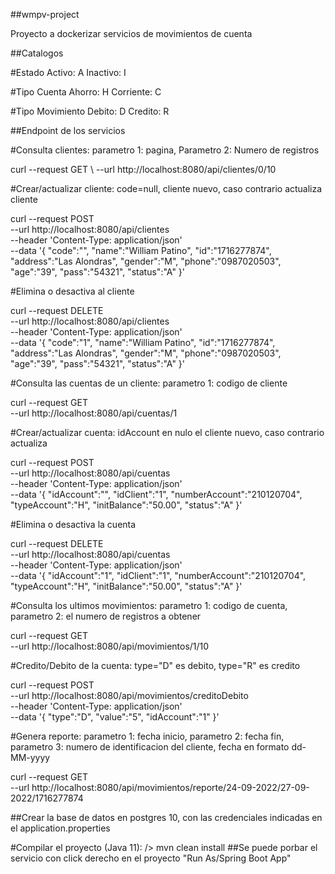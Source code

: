 ##wmpv-project

Proyecto a dockerizar servicios de movimientos de cuenta

##Catalogos

#Estado
Activo: A
Inactivo: I

#Tipo Cuenta
Ahorro: H
Corriente: C

#Tipo Movimiento
Debito: D
Credito: R

##Endpoint de los servicios

#Consulta clientes: parametro 1: pagina, Parametro 2: Numero de registros

curl --request GET \ --url http://localhost:8080/api/clientes/0/10

#Crear/actualizar cliente: code=null, cliente nuevo, caso contrario actualiza cliente

curl --request POST \
  --url http://localhost:8080/api/clientes \
  --header 'Content-Type: application/json' \
  --data '{
	"code":"",
  "name":"William Patino",
  "id":"1716277874",
  "address":"Las Alondras",
  "gender":"M",
  "phone":"0987020503",
  "age":"39",
  "pass":"54321",
  "status":"A"
}'

#Elimina o desactiva al cliente

curl --request DELETE \
  --url http://localhost:8080/api/clientes \
  --header 'Content-Type: application/json' \
  --data '{
	"code":"1",
  "name":"William Patino",
  "id":"1716277874",
  "address":"Las Alondras",
  "gender":"M",
  "phone":"0987020503",
  "age":"39",
  "pass":"54321",
  "status":"A"
}'

#Consulta las cuentas de un cliente: parametro 1: codigo de cliente

curl --request GET \
  --url http://localhost:8080/api/cuentas/1
 
#Crear/actualizar cuenta: idAccount en nulo el cliente nuevo, caso contrario actualiza

curl --request POST \
  --url http://localhost:8080/api/cuentas \
  --header 'Content-Type: application/json' \
  --data '{
	"idAccount":"",
  "idClient":"1",
  "numberAccount":"210120704",
  "typeAccount":"H",
  "initBalance":"50.00",
  "status":"A"
}'

#Elimina o desactiva la cuenta

curl --request DELETE \
  --url http://localhost:8080/api/cuentas \
  --header 'Content-Type: application/json' \
  --data '{
	"idAccount":"1",
  "idClient":"1",
  "numberAccount":"210120704",
  "typeAccount":"H",
  "initBalance":"50.00",
  "status":"A"
}'

#Consulta los ultimos movimientos: parametro 1: codigo de cuenta, parametro 2: el numero de registros a obtener

curl --request GET \
  --url http://localhost:8080/api/movimientos/1/10
  

#Credito/Debito de la cuenta: type="D" es debito, type="R" es credito

curl --request POST \
  --url http://localhost:8080/api/movimientos/creditoDebito \
  --header 'Content-Type: application/json' \
  --data '{
	"type":"D",
  "value":"5",
  "idAccount":"1"
}'

#Genera reporte: parametro 1: fecha inicio, parametro 2: fecha fin, parametro 3: numero de identificacion del cliente, fecha en formato dd-MM-yyyy

curl --request GET \
  --url http://localhost:8080/api/movimientos/reporte/24-09-2022/27-09-2022/1716277874
  
  
##Crear la base de datos en postgres 10, con las credenciales indicadas en el application.properties

#Compilar el proyecto (Java 11): /> mvn clean install
##Se puede porbar el servicio con click derecho en el proyecto "Run As/Spring Boot App"

